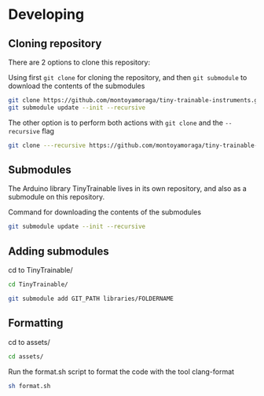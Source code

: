# Developing

## Cloning repository

There are 2 options to clone this repository:


Using first `git clone` for cloning the repository, and then `git submodule` to download the contents of the submodules

```bash
git clone https://github.com/montoyamoraga/tiny-trainable-instruments.git
git submodule update --init --recursive
```

The other option is to perform both actions with `git clone` and the `--recursive` flag

```bash
git clone ---recursive https://github.com/montoyamoraga/tiny-trainable-instruments.git
```

## Submodules

The Arduino library TinyTrainable lives in its own repository, and also as a submodule on this repository.

Command for downloading the contents of the submodules

```bash
git submodule update --init --recursive
```

## Adding submodules

cd to TinyTrainable/

```bash
cd TinyTrainable/
```

```bash
git submodule add GIT_PATH libraries/FOLDERNAME 
```

## Formatting

cd to assets/

```bash
cd assets/
```

Run the format.sh script to format the code with the tool clang-format

```bash
sh format.sh
```
